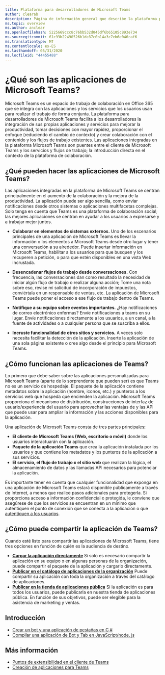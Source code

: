 ```yaml
---
title: Plataforma para desarrolladores de Microsoft Teams
author: clearab
description: Página de información general que describe la plataforma para desarrolladores de Microsoft Teams y cómo empezar a compilar aplicaciones para Microsoft Teams.
ms.topic: overview
ms.author: anclear
ms.openlocfilehash: 5225669ccc8c76bb532d045df6b65105c893e734
ms.sourcegitcommit: 61c93b22490526b1de87c0b14a3c7eb6e046caf6
ms.translationtype: MT
ms.contentlocale: es-ES
ms.lasthandoff: 05/31/2020
ms.locfileid: "44455488"
---
```

# <a name="what-are-microsoft-teams-apps"></a>¿Qué son las aplicaciones de Microsoft Teams?

Microsoft Teams es un espacio de trabajo de colaboración en Office 365 que se integra con las aplicaciones y los servicios que los usuarios usan para realizar el trabajo de forma conjunta. La plataforma para desarrolladores de Microsoft Teams facilita a los desarrolladores la integración de sus propias aplicaciones y servicios para mejorar la productividad, tomar decisiones con mayor rapidez, proporcionar el enfoque (reduciendo el cambio de contexto) y crear colaboración con el contenido y los flujos de trabajo existentes. Las aplicaciones integradas en la plataforma Microsoft Teams son puentes entre el cliente de Microsoft Teams y los servicios y flujos de trabajo; la introducción directa en el contexto de la plataforma de colaboración.

## <a name="what-can-teams-apps-do"></a>¿Qué pueden hacer las aplicaciones de Microsoft Teams?

Las aplicaciones integradas en la plataforma de Microsoft Teams se centran principalmente en el aumento de la colaboración y la mejora de la productividad. La aplicación puede ser algo sencilla, como enviar notificaciones desde otros sistemas o aplicaciones multifacetas complejas. Solo tenga en cuenta que Teams es una plataforma de colaboración social; las mejores aplicaciones se centran en ayudar a los usuarios a expresarse y a trabajar mejor juntos.

* **Colaborar en elementos de sistemas externos.** Uno de los escenarios principales de una aplicación de Microsoft Teams es llevar la información o los elementos a Microsoft Teams desde otro lugar y tener una conversación a su alrededor. Puede insertar información en Microsoft Teams, habilitar a los usuarios para que busquen y los recuperen a petición, o para que estén disponibles en una vista Web incrustada.

* **Desencadenar flujos de trabajo desde conversaciones.** Con frecuencia, las conversaciones dan como resultado la necesidad de iniciar algún flujo de trabajo o realizar alguna acción; Tome una nota sobre eso, revise mi solicitud de incorporación de impuestos, conviértala en un responsable de ventas, etc. La aplicación de Microsoft Teams puede poner el acceso a ese flujo de trabajo dentro de Teams.

* **Notifique a su equipo sobre eventos importantes.** ¿Hay notificaciones de correo electrónico enfermas? Envíe notificaciones a teams en su lugar. Envíe notificaciones directamente a los usuarios, a un canal, a la fuente de actividades o a cualquier persona que se suscriba a ellos.

* **Incruste funcionalidad de otros sitios y servicios.** A veces solo necesita facilitar la detección de la aplicación. Inserte la aplicación de una sola página existente o cree algo desde el principio para Microsoft Teams.

## <a name="how-do-teams-apps-work"></a>¿Cómo funcionan las aplicaciones de Teams?

Lo primero que debe saber sobre las aplicaciones personalizadas para Microsoft Teams (aparte de lo sorprendente que pueden ser) es que Teams no es un servicio de hospedaje. El paquete de la aplicación contiene metadatos sobre la aplicación (nombre, iconos, etc.) y punteros a los servicios web que hospeda que encienden la aplicación. Microsoft Teams proporciona el mecanismo de distribución, construcciones de interfaz de usuario/experiencia del usuario para aprovechar las ventajas de y las API que puede usar para ampliar la información y las acciones disponibles para la aplicación.

Una aplicación de Microsoft Teams consta de tres partes principales:

* **El cliente de Microsoft Teams (Web, escritorio o móvil)** donde los usuarios interactuarán con la aplicación.
* **Paquete de la aplicación Teams** que crea la aplicación instalada por los usuarios y que contiene los metadatos y los punteros de la aplicación a sus servicios.
* **El servicio, el flujo de trabajo o el sitio web** que realizan la lógica, el almacenamiento de datos y las llamadas API necesarios para potenciar la aplicación.

Es importante tener en cuenta que cualquier funcionalidad que exponga en una aplicación de Microsoft Teams estará disponible públicamente a través de Internet, a menos que realice pasos adicionales para protegerla. Si proporciona acceso a información confidencial o protegida, le conviene que asegúrese de que los servicios se encuentran en un mínimo que autentiquen el punto de conexión que se conecta a la aplicación o que [autentiquen a los usuarios](concepts/authentication/authentication.md).

## <a name="how-can-you-share-your-teams-app"></a>¿Cómo puede compartir la aplicación de Teams?

Cuando esté listo para compartir las aplicaciones de Microsoft Teams, tiene tres opciones en función de quién es la audiencia de destino.

* **[Cargar la aplicación directamente](concepts/deploy-and-publish/apps-upload.md)** Si solo es necesario compartir la aplicación en su equipo o en algunas personas de la organización, puede compartir el paquete de la aplicación y cargarlo directamente.
* **[Publicar en el catálogo de aplicaciones de la organización](concepts/deploy-and-publish/apps-upload.md)** Puede compartir su aplicación con toda la organización a través del catálogo de aplicaciones.
* **[Publicar en la tienda de aplicaciones pública](concepts/deploy-and-publish/apps-upload.md)** Si la aplicación es para todos los usuarios, puede publicarla en nuestra tienda de aplicaciones pública. En función de sus objetivos, puede ser elegible para la asistencia de marketing y ventas.

## <a name="get-started"></a>Introducción

* [Crear un bot y una aplicación de pestañas en C #](tutorials/get-started-dotnet-app-studio.md)
* [Compilar una aplicación de Bot y Tab en JavaScript/node. js](tutorials/get-started-nodejs-app-studio.md)

## <a name="learn-more"></a>Más información

* [Puntos de extensibilidad en el cliente de Teams](concepts/extensibility-points.md)
* [Creación de aplicaciones para Teams](concepts/building-an-app.md)
